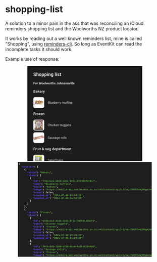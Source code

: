 # shopping-list
A solution to a minor pain in the ass that was reconciling an iCloud reminders shopping list and the Woolworths NZ product locator.

It works by reading out a well known reminders list, mine is called "Shopping", using [reminders-cli](https://github.com/keith/reminders-cli). So long as EventKit can read the incomplete tasks it should work.

Example use of response:

<p align="center">
  <img height="300" alt="An example use as a card in home assistant" src="https://raw.githubusercontent.com/AlexQuinlivan/shopping-list/main/img/ha-card.png" />
  <img height="300" alt="The example json response used to fill the contents of the card" src="https://raw.githubusercontent.com/AlexQuinlivan/shopping-list/main/img/response.png" />
</p>
